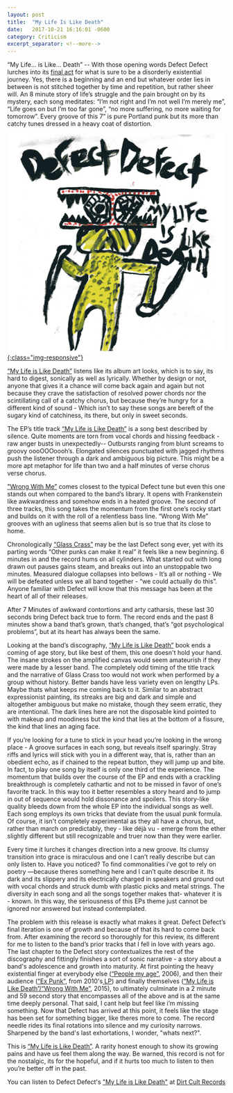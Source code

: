```yaml
---
layout: post
title:  "My Life Is Like Death"
date:   2017-10-21 16:16:01 -0600
category: Criticism
excerpt_separator: <!--more-->
---
```


“My Life... is Like... Death” -- With those opening words Defect Defect lurches into its <a href="https://dirtcultrecords.bandcamp.com/album/my-life-is-like-death" target= "_blank">final act</a> for what is sure to be a disorderly existential journey. Yes, there is a beginning and an end but whatever order lies in between is not stitched together by time and repetition, but rather sheer will. <!--more-->An 8 minute story of life’s struggle and the pain brought on by its mystery, each song meditates: “I’m not right and I’m not well I’m merely me”, “Life goes on but I’m too far gone”, “no more suffering, no more waiting for tomorrow”. Every groove of this 7” is pure Portland punk but its more than catchy tunes dressed in a heavy coat of distortion.

<a href="https://dirtcultrecords.bandcamp.com/album/my-life-is-like-death" target= "_blank">![MLILD](/images/MLILD.jpg){:class="img-responsive"}</a>

<a href="https://dirtcultrecords.bandcamp.com/album/my-life-is-like-death" target= "_blank">“My Life is Like Death”</a> listens like its album art looks, which is to say, its hard to digest, sonically as well as lyrically. Whether by design or not, anyone that gives it a chance will come back again and again but not because they crave the satisfaction of resolved power chords nor the scintillating call of a catchy chorus, but because they’re hungry for a different kind of sound - Which isn’t to say these songs are bereft of the sugary kind of catchiness, its there, but only in sweet seconds.

The EP’s title track <a href="https://dirtcultrecords.bandcamp.com/track/my-life-is-like-death" target= "_blank">“My Life is Like Death”</a> is a song best described by silence. Quite moments are torn from vocal chords and hissing feedback - raw anger busts in unexpectedly-- Outbursts ranging from blunt screams to groovy oooOOOoooh’s. Elongated silences punctuated with jagged rhythms push the listener through a dark and ambiguous big picture. This might be a more apt metaphor for life than two and a half minutes of verse chorus verse chorus.

<a href="https://dirtcultrecords.bandcamp.com/track/my-life-is-like-death" target= "_blank">"Wrong With Me”</a> comes closest to the typical Defect tune but even this one stands out when compared to the band’s library. It opens with Frankenstein like awkwardness and somehow ends in a heated groove.  The second of three tracks, this song takes the momentum from the first one’s rocky start and builds on it with the roll of a relentless bass line. “Wrong With Me” grooves with an ugliness that seems alien but is so true that its close to home.

Chronologically <a href="https://dirtcultrecords.bandcamp.com/track/glass-crass" target= "_blank">“Glass Crass”</a> may be the last Defect song ever, yet with its parting words “Other punks can make it real” it feels like a new beginning. 6 minutes in and the record hums on all cylinders. What started out with long drawn out pauses gains steam, and breaks out into an unstoppable two minutes. Measured dialogue collapses into bellows - It’s all or nothing - We will be defeated unless we all band together - “we could actually do this”. Anyone familiar with Defect will know that this message has been at the heart of all of their releases.

After 7 Minutes of awkward contortions and arty catharsis, these last 30 seconds bring Defect back true to form.  The record ends and the past 8 minutes show a band that’s grown, that’s changed, that’s “got psychological problems”, but at its heart has always been the same.

Looking at the band’s discography, <a href="https://dirtcultrecords.bandcamp.com/album/my-life-is-like-death" target= "_blank">“My Life is Like Death”</a> book ends a coming of age story, but like best of them, this one doesn't hold your hand. The insane strokes on the amplified canvas would seem amateurish if they were made by a lesser band.  The completely odd timing of the title track and the narrative of Glass Crass too would not work when performed by a group without history.  Better bands have less variety even on lengthy LPs. Maybe thats what keeps me coming back to it. Similar to an abstract expressionist painting, its streaks are big and dark and simple and altogether ambiguous but make no mistake, though they seem erratic, they are intentional.  The dark lines here are not the disposable kind pointed to with makeup and moodiness but the kind that lies at the bottom of a fissure, the kind that lines an aging face.

If you’re looking for a tune to stick in your head you’re looking in the wrong place - A groove surfaces in each song, but reveals itself sparingly. Stray riffs and lyrics will stick with you in a different way, that is, rather than an obedient echo, as if chained to the repeat button, they will jump up and bite. In fact, to play one song by itself is only one third of the experience. The momentum that builds over the course of the EP and ends with a crackling breakthrough is completely cathartic and not to be missed in favor of one’s favorite track. In this way too it better resembles a story heard and to jump in out of sequence would hold dissonance and spoilers. This story-like quality bleeds down from the whole EP into the individual songs as well. Each song employs its own tricks that deviate from the usual punk formula. Of course, it isn't completely experimental as they all have a chorus, but, rather than march on predictably, they - like déjà vu - emerge from the ether slightly different but still recognizable and truer now than they were earlier.

Every time it lurches it changes direction into a new groove.  Its clumsy transition into grace is miraculous and one I can’t really describe but can only listen to. Have you noticed? To find commonalities i’ve got to rely on poetry —because theres something here and I can’t quite describe it. Its dark and its slippery and its electrically charged in speakers and ground out with vocal chords and struck dumb with plastic picks and metal strings. The diversity in each song and all the songs together makes that- whatever it is - known.  In this way, the seriousness of this EPs theme just cannot be ignored nor answered but instead contemplated.

The problem with this release is exactly what makes it great. Defect Defect’s final iteration is one of growth and because of that its hard to come back from. After examining the record so thoroughly for this review, its different for me to listen to the band’s prior tracks that I fell in love with years ago. The last chapter to the Defect story contextualizes the rest of the discography and fittingly finishes a sort of sonic narrative - a story about a band's adolescence and growth into maturity.  At first pointing the heavy existential finger at everybody else (<a href="https://www.youtube.com/watch?v=5gy7OTkYhig" target= "_blank">“People my age”</a>, 2006), and then their audience (<a href="https://takenbysurpriserecords.bandcamp.com/track/ex-punk" target= "_blank">“Ex Punk”</a>, from 2010's<a href="https://nadanadadiscos.bandcamp.com/album/defect-defect-lp" target= "_blank"> LP</a>) and finally themselves (<a href="https://dirtcultrecords.bandcamp.com/album/my-life-is-like-death" target= "_blank">“My Life is Like Death”/“Wrong With Me”</a>, 2015), to ultimately culminate in a 2 minute and 59 second story that encompasses all of the above and is at the same time deeply personal.  That said, I cant help but feel like i’m missing something. Now that Defect has arrived at this point, it feels like the stage has been set for something bigger, like theres more to come. The record needle rides its final rotations into silence and my curiosity narrows. Sharpened by the band's last exhortations, I wonder, "whats next?".

This is <a href="https://dirtcultrecords.bandcamp.com/album/my-life-is-like-death" target= "_blank">“My Life is Like Death”</a>. A rarity honest enough to show its growing pains and have us feel them along the way. Be warned, this record is not for the nostalgic, its for the hopeful, and if it hurts too much to listen to then you’re better off in the past.

You can listen to Defect Defect's <a href="https://dirtcultrecords.bandcamp.com/album/my-life-is-like-death" target= "_blank">"My Life is Like Death"</a> at <a href="https://dirtcultrecords.bandcamp.com/album/my-life-is-like-death" target= "_blank">Dirt Cult Records</a>

